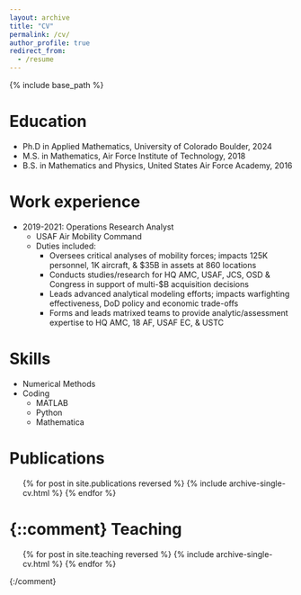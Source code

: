 ```yaml
---
layout: archive
title: "CV"
permalink: /cv/
author_profile: true
redirect_from:
  - /resume
---
```


{% include base_path %}

Education
======
* Ph.D in Applied Mathematics, University of Colorado Boulder, 2024
* M.S. in Mathematics, Air Force Institute of Technology, 2018
* B.S. in Mathematics and Physics, United States Air Force Academy, 2016

Work experience
======

* 2019-2021: Operations Research Analyst
  * USAF Air Mobility Command
  * Duties included:
    * Oversees critical analyses of mobility forces; impacts 125K personnel, 1K aircraft, & $35B in assets at 860 locations   
    * Conducts studies/research for HQ AMC, USAF, JCS, OSD & Congress in support of multi-$B acquisition decisions
    * Leads advanced analytical modeling efforts; impacts warfighting effectiveness, DoD policy and economic trade-offs
    * Forms and leads matrixed teams to provide analytic/assessment expertise to HQ AMC, 18 AF, USAF EC, & USTC
  
Skills
======
* Numerical Methods
* Coding
  * MATLAB
  * Python
  * Mathematica

Publications
======
  <ul>{% for post in site.publications reversed %}
    {% include archive-single-cv.html %}
  {% endfor %}</ul>

{::comment}
Teaching
======
   <ul>{% for post in site.teaching reversed %}
     {% include archive-single-cv.html %}
   {% endfor %}</ul>
{:/comment}
